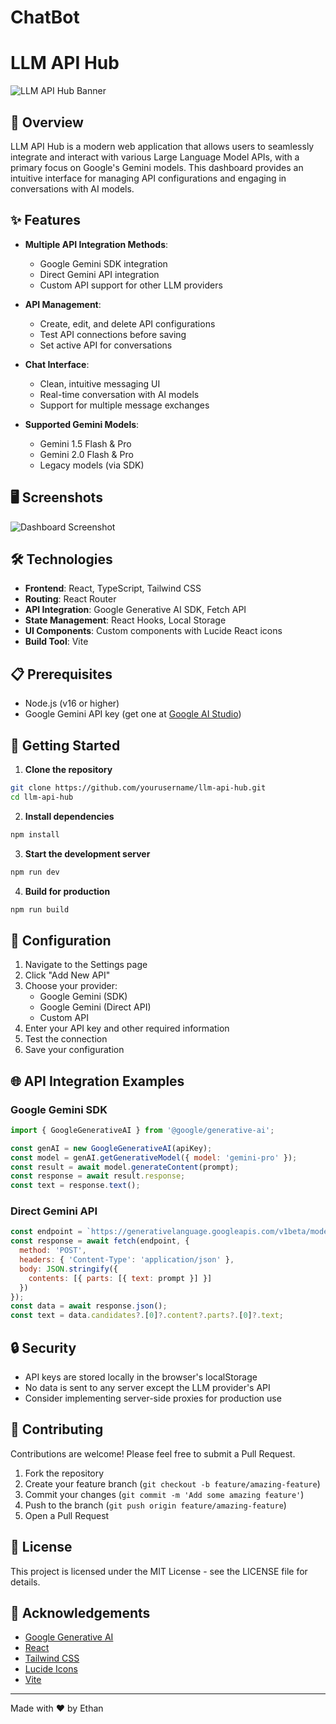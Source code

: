 # ChatBot
# LLM API Hub

![LLM API Hub Banner](https://images.unsplash.com/photo-1677442135136-760c813a6a2e?q=80&w=1920&auto=format&fit=crop)

## 🚀 Overview

LLM API Hub is a modern web application that allows users to seamlessly integrate and interact with various Large Language Model APIs, with a primary focus on Google's Gemini models. This dashboard provides an intuitive interface for managing API configurations and engaging in conversations with AI models.

## ✨ Features

- **Multiple API Integration Methods**:
  - Google Gemini SDK integration
  - Direct Gemini API integration
  - Custom API support for other LLM providers

- **API Management**:
  - Create, edit, and delete API configurations
  - Test API connections before saving
  - Set active API for conversations

- **Chat Interface**:
  - Clean, intuitive messaging UI
  - Real-time conversation with AI models
  - Support for multiple message exchanges

- **Supported Gemini Models**:
  - Gemini 1.5 Flash & Pro
  - Gemini 2.0 Flash & Pro
  - Legacy models (via SDK)

## 🖥️ Screenshots

![Dashboard Screenshot](https://images.unsplash.com/photo-1667372393119-3d4c48d07fc9?q=80&w=1920&auto=format&fit=crop)

## 🛠️ Technologies

- **Frontend**: React, TypeScript, Tailwind CSS
- **Routing**: React Router
- **API Integration**: Google Generative AI SDK, Fetch API
- **State Management**: React Hooks, Local Storage
- **UI Components**: Custom components with Lucide React icons
- **Build Tool**: Vite

## 📋 Prerequisites

- Node.js (v16 or higher)
- Google Gemini API key (get one at [Google AI Studio](https://makersuite.google.com/app/apikey))

## 🚀 Getting Started

1. **Clone the repository**

```bash
git clone https://github.com/yourusername/llm-api-hub.git
cd llm-api-hub
```

2. **Install dependencies**

```bash
npm install
```

3. **Start the development server**

```bash
npm run dev
```

4. **Build for production**

```bash
npm run build
```

## 🔧 Configuration

1. Navigate to the Settings page
2. Click "Add New API"
3. Choose your provider:
   - Google Gemini (SDK)
   - Google Gemini (Direct API)
   - Custom API
4. Enter your API key and other required information
5. Test the connection
6. Save your configuration

## 🌐 API Integration Examples

### Google Gemini SDK

```javascript
import { GoogleGenerativeAI } from '@google/generative-ai';

const genAI = new GoogleGenerativeAI(apiKey);
const model = genAI.getGenerativeModel({ model: 'gemini-pro' });
const result = await model.generateContent(prompt);
const response = await result.response;
const text = response.text();
```

### Direct Gemini API

```javascript
const endpoint = `https://generativelanguage.googleapis.com/v1beta/models/gemini-2.0-flash:generateContent?key=${apiKey}`;
const response = await fetch(endpoint, {
  method: 'POST',
  headers: { 'Content-Type': 'application/json' },
  body: JSON.stringify({
    contents: [{ parts: [{ text: prompt }] }]
  })
});
const data = await response.json();
const text = data.candidates?.[0]?.content?.parts?.[0]?.text;
```

## 🔒 Security

- API keys are stored locally in the browser's localStorage
- No data is sent to any server except the LLM provider's API
- Consider implementing server-side proxies for production use

## 🤝 Contributing

Contributions are welcome! Please feel free to submit a Pull Request.

1. Fork the repository
2. Create your feature branch (`git checkout -b feature/amazing-feature`)
3. Commit your changes (`git commit -m 'Add some amazing feature'`)
4. Push to the branch (`git push origin feature/amazing-feature`)
5. Open a Pull Request

## 📝 License

This project is licensed under the MIT License - see the LICENSE file for details.

## 🙏 Acknowledgements

- [Google Generative AI](https://ai.google.dev/)
- [React](https://reactjs.org/)
- [Tailwind CSS](https://tailwindcss.com/)
- [Lucide Icons](https://lucide.dev/)
- [Vite](https://vitejs.dev/)

---

Made with ❤️ by Ethan
